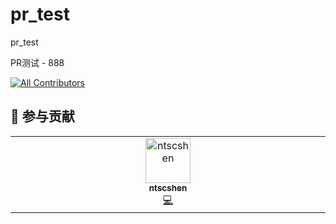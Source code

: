 # pr_test

pr_test

PR测试 - 888

<!-- ALL-CONTRIBUTORS-BADGE:START - Do not remove or modify this section -->
[![All Contributors](https://img.shields.io/badge/all_contributors-1-orange.svg?style=flat-square)](#contributors-)
<!-- ALL-CONTRIBUTORS-BADGE:END -->

## 🤝 参与贡献

<!-- ALL-CONTRIBUTORS-LIST:START - Do not remove or modify this section -->
<!-- prettier-ignore-start -->
<!-- markdownlint-disable -->
<table>
  <tbody>
    <tr>
      <td align="center" valign="top" width="14.28%"><a href="https://github.com/ntscshen"><img src="https://avatars.githubusercontent.com/u/21041458?v=4?s=72" width="72px;" alt="ntscshen"/><br /><sub><b>ntscshen</b></sub></a><br /><a href="https://github.com/rabbittian2023/pr_test/commits?author=ntscshen" title="Code">💻</a></td>
    </tr>
  </tbody>
</table>

<!-- markdownlint-restore -->
<!-- prettier-ignore-end -->

<!-- ALL-CONTRIBUTORS-LIST:END -->
